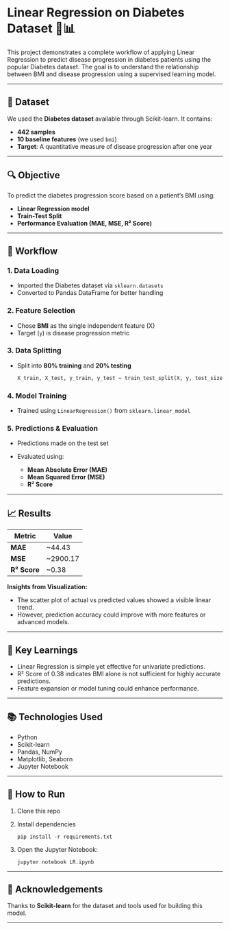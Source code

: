 # Linear Regression on Diabetes Dataset 🧠📊

This project demonstrates a complete workflow of applying Linear Regression to predict disease progression in diabetes patients using the popular Diabetes dataset. The goal is to understand the relationship between BMI and disease progression using a supervised learning model.

---

## 📁 Dataset

We used the **Diabetes dataset** available through Scikit-learn. It contains:

* **442 samples**
* **10 baseline features** (we used `bmi`)
* **Target**: A quantitative measure of disease progression after one year

---

## 🔍 Objective

To predict the diabetes progression score based on a patient’s BMI using:

* **Linear Regression model**
* **Train-Test Split**
* **Performance Evaluation (MAE, MSE, R² Score)**

---

## 🧪 Workflow

### 1. Data Loading

* Imported the Diabetes dataset via `sklearn.datasets`
* Converted to Pandas DataFrame for better handling

### 2. Feature Selection

* Chose **BMI** as the single independent feature (X)
* Target (`y`) is disease progression metric

### 3. Data Splitting

* Split into **80% training** and **20% testing**

  ```python
  X_train, X_test, y_train, y_test = train_test_split(X, y, test_size=0.2, random_state=42)
  ```

### 4. Model Training

* Trained using `LinearRegression()` from `sklearn.linear_model`

### 5. Predictions & Evaluation

* Predictions made on the test set
* Evaluated using:

  * **Mean Absolute Error (MAE)**
  * **Mean Squared Error (MSE)**
  * **R² Score**

---

## 📈 Results

| Metric       | Value     |
| ------------ | --------- |
| **MAE**      | \~44.43   |
| **MSE**      | \~2900.17 |
| **R² Score** | \~0.38    |

**Insights from Visualization:**

* The scatter plot of actual vs predicted values showed a visible linear trend.
* However, prediction accuracy could improve with more features or advanced models.

---

## 📌 Key Learnings

* Linear Regression is simple yet effective for univariate predictions.
* R² Score of 0.38 indicates BMI alone is not sufficient for highly accurate predictions.
* Feature expansion or model tuning could enhance performance.

---

## 📚 Technologies Used

* Python
* Scikit-learn
* Pandas, NumPy
* Matplotlib, Seaborn
* Jupyter Notebook

---

## 🚀 How to Run

1. Clone this repo
2. Install dependencies

   ```
   pip install -r requirements.txt
   ```
3. Open the Jupyter Notebook:

   ```
   jupyter notebook LR.ipynb
   ```

---

## 🙌 Acknowledgements

Thanks to **Scikit-learn** for the dataset and tools used for building this model.

---

